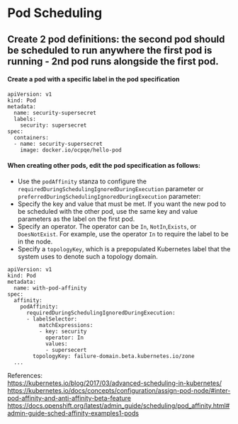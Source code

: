 # Pod Scheduling

## Create 2 pod definitions: the second pod should be scheduled to run anywhere the first pod is running - 2nd pod runs alongside the first pod.

#### Create a pod with a specific label in the pod specification
```
apiVersion: v1
kind: Pod
metadata:
  name: security-supersecret
  labels:
    security: supersecret
spec:
  containers:
  - name: security-supersecret
    image: docker.io/ocpqe/hello-pod
```

#### When creating other pods, edit the pod specification as follows:
- Use the `podAffinity` stanza to configure the `requiredDuringSchedulingIgnoredDuringExecution` parameter or `preferredDuringSchedulingIgnoredDuringExecution` parameter:
- Specify the key and value that must be met. If you want the new pod to be scheduled with the other pod, use the same key and value parameters as the label on the first pod.
- Specify an operator. The operator can be `In`, `NotIn`,`Exists`, or `DoesNotExist`. For example, use the operator `In` to require the label to be in the node.
- Specify a `topologyKey`, which is a prepopulated Kubernetes label that the system uses to denote such a topology domain.


```
apiVersion: v1
kind: Pod
metadata:
  name: with-pod-affinity
spec:
  affinity:
    podAffinity:
      requiredDuringSchedulingIgnoredDuringExecution:
      - labelSelector:
          matchExpressions:
          - key: security
            operator: In
            values:
            - supersecert
        topologyKey: failure-domain.beta.kubernetes.io/zone
  ...
```


References:        
https://kubernetes.io/blog/2017/03/advanced-scheduling-in-kubernetes/
https://kubernetes.io/docs/concepts/configuration/assign-pod-node/#inter-pod-affinity-and-anti-affinity-beta-feature
https://docs.openshift.org/latest/admin_guide/scheduling/pod_affinity.html#admin-guide-sched-affinity-examples1-pods
